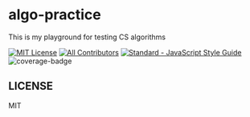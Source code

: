 # algo-practice

This is my playground for testing CS algorithms

[![MIT License][license-badge]][LICENSE]
[![All Contributors](https://img.shields.io/badge/all_contributors-1-orange.svg?style=flat-square)](#contributors)
[![Standard - JavaScript Style Guide](https://img.shields.io/badge/code%20style-standard-brightgreen.svg)](http://standardjs.com/)
![coverage-badge]
## LICENSE
MIT

[coverage-badge]: https://img.shields.io/codecov/c/github/saidur2k/algo-practice-app.svg?style=flat-square
[coverage]: https://codecov.io/github/saidur2k/algo-practice-app
[license-badge]: https://img.shields.io/npm/l/algo-practice-app.svg?style=flat-square
[license]: https://github.com/saidur2k/algo-practice-app/blob/master/LICENSE
